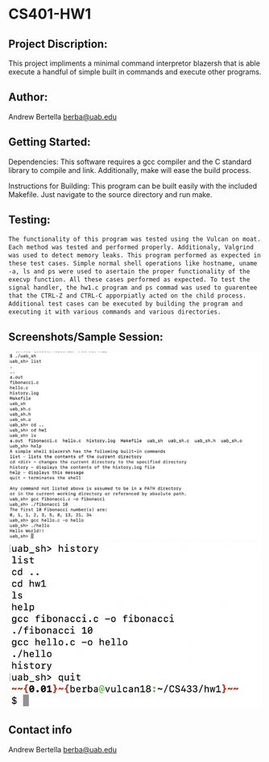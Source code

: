 # CS401-HW1

## Project Discription:
This project impliments a minimal command interpretor blazersh that is able execute a handful of simple  built in commands and execute other programs.

## Author:
Andrew Bertella
berba@uab.edu

## Getting Started:
Dependencies:
    This software requires a gcc compiler and the C standard library to compile and link. Additionally, make will ease the build process.

Instructions for Building:
    This program can be built easily with the included Makefile. Just navigate to the source directory and run make.
    
## Testing:
    The functionality of this program was tested using the Vulcan on moat. Each method was tested and performed properly. Additionaly, Valgrind was used to detect memory leaks. This program performed as expected in these test cases. Simple normal shell operations like hostname, uname -a, ls and ps were used to asertain the proper functionality of the execvp function. All these cases performed as expected. To test the signal handler, the hw1.c program and ps commad was used to guarentee that the CTRL-Z and CTRL-C apporpiatly acted on the child process.
    Additional test cases can be executed by building the program and executing it with various commands and various directories.

## Screenshots/Sample Session:
![Screenshot](screenshot1.png)
![Screenshot](screenshot2.png)

## Contact info
Andrew Bertella
berba@uab.edu
